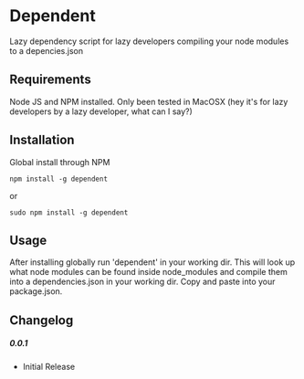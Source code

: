 # Dependent

Lazy dependency script for lazy developers compiling your node modules to a depencies.json

## Requirements

Node JS and NPM installed.
Only been tested in MacOSX (hey it's for lazy developers by a lazy developer, what can I say?)

## Installation

Global install through NPM

```
npm install -g dependent
```

or 

```
sudo npm install -g dependent
```

## Usage

After installing globally run 'dependent' in your working dir. This will look up what node modules can be found inside node_modules and compile them into a dependencies.json in your working dir. Copy and paste into your package.json.

## Changelog

##### 0.0.1
* Initial Release